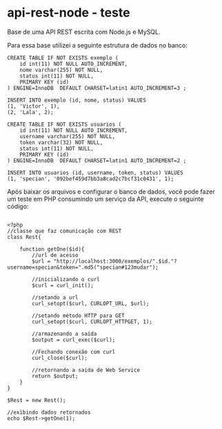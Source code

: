 api-rest-node - teste
============

Base de uma API REST escrita com Node.js e MySQL.

Para essa base utilizei a seguinte estrutura de dados no banco:

```
CREATE TABLE IF NOT EXISTS exemplo (
	id int(11) NOT NULL AUTO_INCREMENT, 
	nome varchar(255) NOT NULL,
  	status int(11) NOT NULL,
  	PRIMARY KEY (id)
) ENGINE=InnoDB  DEFAULT CHARSET=latin1 AUTO_INCREMENT=3 ;

INSERT INTO exemplo (id, nome, status) VALUES
(1, 'Victor', 1),
(2, 'Lala', 2);

CREATE TABLE IF NOT EXISTS usuarios (
	id int(11) NOT NULL AUTO_INCREMENT,
  	username varchar(255) NOT NULL,
  	token varchar(32) NOT NULL,
  	status int(11) NOT NULL,
  	PRIMARY KEY (id)
) ENGINE=InnoDB  DEFAULT CHARSET=latin1 AUTO_INCREMENT=2 ;

INSERT INTO usuarios (id, username, token, status) VALUES
(1, 'specian', '092bef459d7bb3a8cad2c7bcf31c0431', 1);
```

Após baixar os arquivos e configurar o banco de dados, você pode fazer um teste em PHP consumindo 
um serviço da API, execute o seguinte código:

```

<?php
//classe que faz comunicação com REST 
class Rest{

	function getOne($id){
		//url de acesso
		$url = "http://localhost:3000/exemplos/".$id."?username=specian&token=".md5("specian#123mudar");

		//inicializando o curl
		$curl = curl_init();
		
		//setando a url
		curl_setopt($curl, CURLOPT_URL, $url);

		//setando método HTTP para GET
		curl_setopt($curl, CURLOPT_HTTPGET, 1);

		//armazenando a saída
		$output = curl_exec($curl);

		//Fechando conexão com curl
		curl_close($curl);

		//retornando a saida de Web Service
		return $output;
	}
}

$Rest = new Rest();

//exibindo dados retornados
echo $Rest->getOne(1);

```
